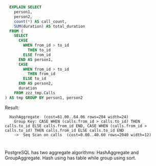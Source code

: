 # 
```sql
  EXPLAIN SELECT 
    person1, 
    person2, 
    count(*) AS call_count, 
    SUM(duration) AS total_duration 
  FROM (
    SELECT 
      CASE 
        WHEN from_id > to_id 
          THEN to_id 
        ELSE from_id 
      END AS person1, 
      CASE 
        WHEN from_id > to_id 
          THEN from_id 
        ELSE to_id 
      END AS person2, 
      duration 
    FROM zzz_tmp.Calls
) AS tmp GROUP BY person1, person2
```
Result:
```
  HashAggregate  (cost=61.00..64.06 rows=204 width=24)
    Group Key: CASE WHEN (calls.from_id > calls.to_id) THEN calls.to_id ELSE calls.from_id END, CASE WHEN (calls.from_id > calls.to_id) THEN calls.from_id ELSE calls.to_id END
    ->  Seq Scan on calls  (cost=0.00..40.60 rows=2040 width=12)
```

#
PostgreSQL has two aggregate algorithms: HashAggregate and GroupAggregate. Hash using has table while group using sort.
